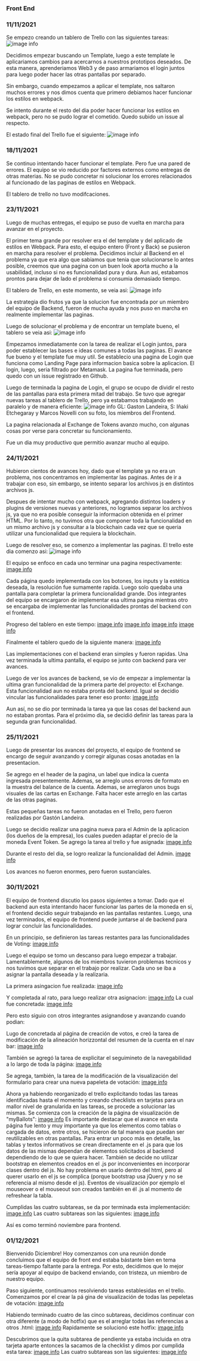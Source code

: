 ### Front End

### 11/11/2021
Se empezo creando un tablero de Trello con las siguientes tareas:
![image info](./images/frontend/Initial_Frontend.png)

Decidimos empezar buscando un Template, luego a este template le aplicariamos cambios para acercarnos a nuestros prototipos deseados. De esta manera, aprenderiamos Web3 y de paso armariamos el login juntos para luego poder hacer las otras pantallas por separado.

Sin embargo, cuando empezamos a aplicar el template, nos saltaron muchos errores y nos dimos cuenta que primero debiamos hacer funcionar los estilos en webpack.

Se intento durante el resto del dia poder hacer funcionar los estilos en webpack, pero no se pudo lograr el cometido. Quedo subido un issue al respecto.

El estado final del Trello fue el siguiente:
![image info](./images/frontend/11-Nov.png)

### 18/11/2021
Se continuo intentando hacer funcionar el template. Pero fue una pared de errores. El equipo se vio reducido por factores externos como entregas de otras materias.
No se pudo concretar ni solucionar los errores relacionados al funcionado de las paginas de estilos en Webpack.

El tablero de trello no tuvo modifcaciones.

### 23/11/2021
Luego de muchas entregas, el equipo se puso de vuelta en marcha para avanzar en el proyecto.

El primer tema grande por resolver era el del template y del aplicado de estilos en Webpack. Para esto, el equipo entero (Front y Back) se pusieron en marcha para resolver el problema. Decidimos incluir al Backend en el problema ya que era algo que sabiamos que tenia que solucionarse lo antes posible, creemos que una pagina con un buen look aporta mucho a la usabilidad, incluso si no es funcionalidad pura y dura. Aun asi, estabamos prontos para dejar de lado el problema si consumia demasiado tiempo.

El tablero de Trello, en este momento, se veia asi:
![image info](./images/frontend/23-Nov-1.png)

La estrategia dio frutos ya que la solucion fue encontrada por un miembro del equipo de Backend, fueron de mucha ayuda y nos puso en marcha en realmente implementar las paginas.

Luego de solucionar el problema y de encontrar un template bueno, el tablero se veia asi:
![image info](./images/frontend/23-Nov-2.png)

Empezamos inmediatamente con la tarea de realizar el Login juntos, para poder establecer las bases e ideas comunes a todas las paginas. El avance fue bueno y el template fue muy util. Se establecio una pagina de Login que funciona como Landing Page para informacion basica sobre la aplicacion. El login, luego, seria filtrado por Metamask. La pagina fue terminada, pero quedo con un issue registrado en Github.

Luego de terminada la pagina de Login, el grupo se ocupo de dividir el resto de las pantallas para esta primera mitad del trabajo. Se tuvo que agregar nuevas tareas al tablero de Trello, pero ya estabamos trabajando en paralelo y de manera eficiente:
![image info](./images/frontend/23-Nov-3.png)
GL: Gaston Landeira, S: Iñaki Etchegaray y Marcos Novelli con su foto, los miembros del Frontend.

La pagina relacionada al Exchange de Tokens avanzo mucho, con algunas cosas por verse para concretar su funcionamiento.

Fue un dia muy productivo que permitio avanzar mucho al equipo.

### 24/11/2021
Hubieron cientos de avances hoy, dado que el template ya no era un problema, nos concentramos en implementar las paginas. Antes de ir a trabajar con eso, sin embargo, se intento separar los archivos js en distintos archivos js.

Despues de intentar mucho con webpack, agregando distintos loaders y plugins de versiones nuevas y anteriores, no logramos separar los archivos js, ya que no era posible conseguir la informacion obtenida en el primer HTML. Por lo tanto, no tuvimos otra que componer toda la funcionalidad en un mismo archivo js y consultar a la blockchain cada vez que se queria utilizar una funcionalidad que requiera la blockchain.

Luego de resolver eso, se comenzo a implementar las paginas. El trello este dia comenzo asi:
![image info](./images/frontend/24-Nov-1.png)

El equipo se enfoco en cada uno terminar una pagina respectivamente:
[image info](./images/frontend/24-Nov-2.png)

Cada página quedo implementada con los botones, los inputs y la estética deseada, la resolución fue sumamente rapida. Luego solo quedaba una pantalla para completar la primera funcionalidad grande. Dos integrantes del equipo se encargaron de implementar esa ultima pagina mientras otro se encargaba de implementar las funcionalidades prontas del backend con el frontend.

Progreso del tablero en este tiempo:
[image info](./images/frontend/24-Nov-3.png)
[image info](./images/frontend/24-Nov-4.png)
[image info](./images/frontend/24-Nov-5.png)
[image info](./images/frontend/24-Nov-6.png)

Finalmente el tablero quedo de la siguiente manera:
[image info](./images/frontend/24-Nov-7.png)

Las implementaciones con el backend eran simples y fueron rapidas. Una vez terminada la ultima pantalla, el equipo se junto con backend para ver avances.

Luego de ver los avances de backend, se vio de empezar a implementar la ultima gran funcionalidad de la primera parte del proyecto: el Exchange. Esta funcionalidad aun no estaba pronta del backend. Igual se decidio vincular las funcionalidades para tener eso pronto:
[image info](./images/frontend/24-Nov-8.png)

Aun así, no se dio por terminada la tarea ya que las cosas del backend aun no estaban prontas. Para el próximo día, se decidió definir las tareas para la segunda gran funcionalidad.

### 25/11/2021
Luego de presentar los avances del proyecto, el equipo de frontend se encargo de seguir avanzando y corregir algunas cosas anotadas en la presentacion.

Se agrego en el header de la pagina, un label que indica la cuenta ingresada presentemente. Ademas, se arreglo unos errores de formato en la muestra del balance de la cuenta. Ademas, se arreglaron unos bugs visuales de las cartas en Exchange. Falta hacer este arreglo en las cartas de las otras paginas.

Estas pequeñas tareas no fueron anotadas en el Trello, pero fueron realizadas por Gastón Landeira.

Luego se decidio realizar una pagina nueva para el Admin de la aplicacion (los dueños de la empresa), los cuales pueden adaptar el precio de la moneda Event Token. Se agrego la tarea al trello y fue asignada:
[image info](./images/frontend/25-Nov-1.png)

Durante el resto del dia, se logro realizar la funcionalidad del Admin.
[image info](./images/frontend/25-Nov-2.png)

Los avances no fueron enormes, pero fueron sustanciales.

### 30/11/2021
El equipo de frontend discutio los pasos siguientes a tomar. Dado que el backend aun esta intentando hacer funcionar las partes de la moneda en si, el frontend decidio seguir trabajando en las pantallas restantes. Luego, una vez terminados, el equipo de frontend puede juntarse al de backend para lograr concluir las funcionalidades.

En un principio, se definieron las tareas restantes para las funcionalidades de Voting:
[image info](./images/frontend/30-Nov-1.png)

Luego el equipo se tomo un descanso para luego empezar a trabajar. Lamentablemente, algunos de los miembros tuvieron problemas tecnicos y nos tuvimos que separar en el trabajo por realizar. Cada uno se iba a asignar la pantalla deseada y la realizaria.

La primera asingacion fue realizada:
[image info](./images/frontend/30-Nov-2.png)

Y completada al rato, para luego realizar otra asignacion:
[image info](./images/frontend/30-Nov-3.png)
La cual fue concretada:
[image info](./images/frontend/30-Nov-4.png)

Pero esto siguio con otros integrantes asignandose y avanzando cuando podian:

Lugo de concretada al página de creación de votos, e creó la tarea de modificación de la alineación horizzontal del resumen de la cuenta en el nav bar:
[image info](./images/frontend/30-Nov-5.png)

También se agregó la tarea de explicitar el seguimineto de la navegabilidad a lo largo de toda la página:
[image info](./images/frontend/30-Nov-6.png)

Se agrega, también, la tarea de la modificación de la visualización del formulario para crear una nueva papeleta de votación:
[image info](./images/frontend/30-Nov-7.png)

Ahora ya habiendo reorganizado el trello explicitando todas las tareas identificadas hasta el momento y creando checklists en tarjetas para un mallor nivel de granularida en las tareas,  se procede a solucionar las mismas. Se comienza con la creación de la página de visualización de "myBallots":
[image info](./images/frontend/30-Nov-8.png)
Es importante destacar que el avance en esta página fue lento y muy importante ya que los elementos como tablas o cargada de datos, entre otros, se hicieron de tal manera que puedan ser reutilizables en otras pantallas. Para entrar un poco más en detalle, las tablas y textos informativos se crean directamente en el .js para que los datos de las mismas dependan de elementos solicitados al backend dependiendo de lo que se quiera hacer. 
También se decide no utilizar bootstrap en elementos creados en el .js por inconvenientes en incorporar clases dentro del js. No hay problema en usarlo dentro del html, pero al querer usarlo en el js se complica (porque bootstrap usa jQuery y no se referencia al mismo desde el js). Eventos de visualización por ejemplo el mouseover o el mouseout son creados también en él .js al momento de refreshear la tabla.

Cumplidas las cuatro subtareas, se da por terminada esta implementación:
[image info](./images/frontend/30-Nov-9.png)
Las cuatro subtareas son las siguientes:
[image info](./images/frontend/30-Nov-9_2.png)

Así es como terminó noviembre para frontend.

### 01/12/2021
Bienvenido Diciembre! 
Hoy comenzamos con una reunión donde concluimos que el equipo de front end estaba bástante bien en tema tareas-tiempo faltante para la entrega. Por esto, decidimos que lo mejor sería apoyar al equipo de backend enviando, con tristeza, un miembro de nuestro equipo.

Paso siguiente, continuamos resolviendo tareas establesidas en el trello. Comenzamos por el crear la pá gina de visualización de todas las pepeletas de votación:
[image info](./images/frontend/1-Dic-1.png)

Habiendo terminado cuatro de las cinco subtareas, decidimos continuar con otra diferente (a modo de hotfix) que es el arreglar todas las referencias a otros .html:
[image info](./images/frontend/1-Dic-2.png)
Rapidamente se solucionó este hotfix:
[image info](./images/frontend/1-Dic-3.png)


Descubrimos que la quita subtarea de pendiente ya estaba incluida en otra tarjeta aparte entonces la sacamos de la checklist y dimos por cumplida esta tarea:
[image info](./images/frontend/1-Dic-4.png)
Las cuatro subtareas son las siguientes:
[image info](./images/frontend/1-Dic-4_2.png)
